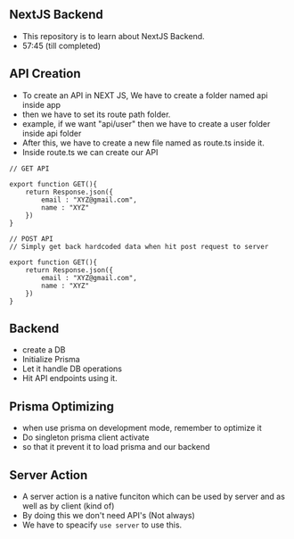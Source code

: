 ## NextJS Backend 

- This repository is to learn about NextJS Backend.
- 57:45 (till completed)


## API Creation 

- To create an API in NEXT JS, We have to create a folder named api inside app
- then we have to set its route path folder.
- example, if we want "api/user" then we have to create a user folder inside api folder
- After this, we have to create a new file named as route.ts inside it.
- Inside route.ts we can create our API
```
// GET API

export function GET(){
    return Response.json({
        email : "XYZ@gmail.com",
        name : "XYZ"
    })
}
```

```
// POST API
// Simply get back hardcoded data when hit post request to server

export function GET(){
    return Response.json({
        email : "XYZ@gmail.com",
        name : "XYZ"
    })
}
```

## Backend 

- create a DB 
- Initialize Prisma
- Let it handle DB operations
- Hit API endpoints using it.

## Prisma Optimizing 

- when use prisma on development mode, remember to optimize it
- Do singleton prisma client activate
- so that it prevent it to load prisma and our backend

## Server Action

- A server action is a native funciton which can be used by server and as well as by client (kind of)
- By doing this we don't need API's (Not always)
- We have to speacify `use server` to use this.